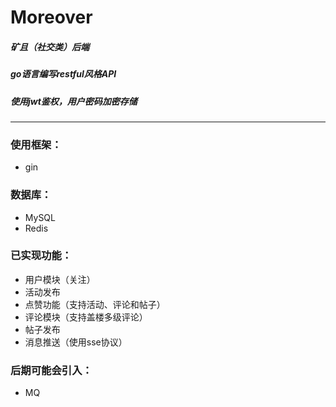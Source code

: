 # Moreover
##### 矿且（社交类）后端 
##### go语言编写restful风格API
##### 使用jwt鉴权，用户密码加密存储
<hr/>

### 使用框架：
+ gin 
### 数据库：
+ MySQL 
+ Redis

### 已实现功能：
+ 用户模块（关注）
+ 活动发布
+ 点赞功能（支持活动、评论和帖子）
+ 评论模块（支持盖楼多级评论）
+ 帖子发布
+ 消息推送（使用sse协议）

### 后期可能会引入：
+ MQ
